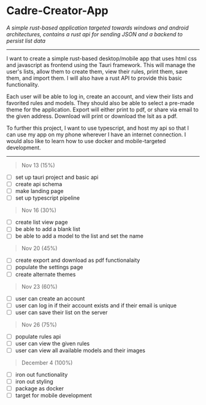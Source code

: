 # Cadre-Creator-App

_A simple rust-based application targeted towards windows and android architectures, contains a rust api for sending JSON and a backend to persist list data_

<hr>

I want to create a simple rust-based desktop/mobile app that uses html css and javascript as frontend using the Tauri framework. This will manage the user's lists, allow them to create them, view their rules, print them, save them, and import them. I will also have a rust API to provide this basic functionality.

Each user will be able to log in, create an account, and view their lists and favorited rules and models. They should also be able to select a pre-made theme for the application. Export will either print to pdf, or share via email to the given address. Download will print or download the lsit as a pdf.

To further this project, I want to use typescript, and host my api so that I can use my app on my phone wherever I have an internet connection. I would also like to learn how to use docker and mobile-targeted development.

<hr>

> Nov 13 (15%)
- [ ] set up tauri project and basic api
- [ ] create api schema
- [ ] make landing page
- [ ] set up typescript pipeline
> Nov 16 (30%)
- [ ] create list view page
- [ ] be able to add a blank list
- [ ] be able to add a model to the list and set the name
> Nov 20 (45%)
- [ ] create export and download as pdf functionalaity
- [ ] populate the settings page
- [ ] create alternate themes
> Nov 23 (60%)
- [ ] user can create an account
- [ ] user can log in if their account exists and if their email is unique
- [ ] user can save their list on the server 
> Nov 26 (75%)
- [ ] populate rules api
- [ ] user can view the given rules
- [ ] user can view all available models and their images
> December 4 (100%)
-  [ ] iron out functionality
-  [ ] iron out styling
-  [ ] package as docker
-  [ ] target for mobile development
